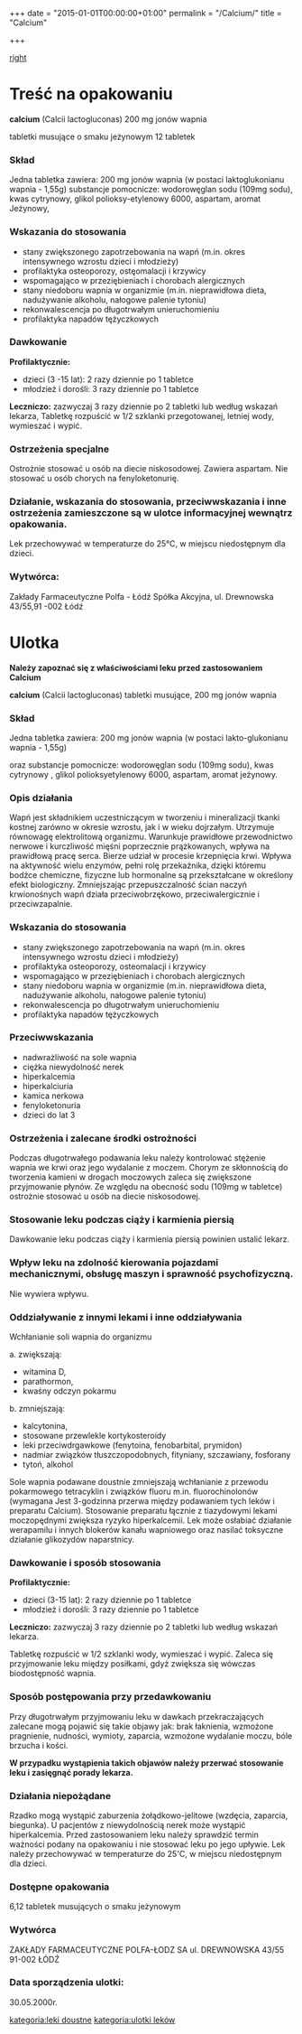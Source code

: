 +++
date = "2015-01-01T00:00:00+01:00"
permalink = "/Calcium/"
title = "Calcium"

+++

[right](/Grafika:Calcium.jpg "wikilink")

Treść na opakowaniu
===================

**calcium**
(Calcii lactogluconas) 200 mg jonów wapnia

tabletki musujące
o smaku jeżynowym
12 tabletek

### Skład

Jedna tabletka zawiera: 200 mg jonów wapnia (w postaci laktoglukonianu wapnia - 1,55g) substancje pomocnicze: wodorowęglan sodu (109mg sodu), kwas cytrynowy, glikol polioksy-etylenowy 6000, aspartam, aromat Jeżynowy,

### Wskazania do stosowania

-   stany zwiększonego zapotrzebowania na wapń (m.in. okres intensywnego wzrostu dzieci i młodzieży)
-   profilaktyka osteoporozy, ostęomalacji i krzywicy
-   wspomagająco w przeziębieniach i chorobach alergicznych
-   stany niedoboru wapnia w organizmie (m.in. nieprawidłowa dieta, nadużywanie alkoholu, nałogowe palenie tytoniu)
-   rekonwalescencja po długotrwałym unieruchomieniu
-   profilaktyka napadów tężyczkowych

### Dawkowanie

**Profilaktycznie:**

-   dzieci (3 -15 lat): 2 razy dziennie po 1 tabletce
-   młodzież i dorośli: 3 razy dziennie po 1 tabletce

**Leczniczo:** zazwyczaj 3 razy dziennie po 2 tabletki lub według wskazań lekarza, Tabletkę rozpuścić w 1/2 szklanki przegotowanej, letniej wody, wymieszać i wypić.

### Ostrzeżenia specjalne

Ostrożnie stosować u osób na diecie niskosodowej. Zawiera aspartam. Nie stosować u osób chorych na fenyloketonurię.

### Działanie, wskazania do stosowania, przeciwwskazania i inne ostrzeżenia zamieszczone są w ulotce informacyjnej wewnątrz opakowania.

Lek przechowywać w temperaturze do 25°C, w miejscu niedostępnym dla dzieci.

### Wytwórca:

Zakłady Farmaceutyczne Polfa - Łódź Spółka Akcyjna, ul. Drewnowska 43/55,91 -002 Łódź

Ulotka
======

**Należy zapoznać się z właściwościami leku przed zastosowaniem Calcium**

**calcium**
(Calcii lactogluconas) tabletki musujące, 200 mg jonów wapnia

### Skład

Jedna tabletka zawiera: 200 mg jonów wapnia (w postaci lakto-glukonianu wapnia - 1,55g)

oraz substancje pomocnicze: wodorowęglan sodu (109mg sodu), kwas cytrynowy , glikol polioksyetylenowy 6000, aspartam, aromat jeżynowy.

### Opis działania

Wapń jest składnikiem uczestniczącym w tworzeniu i mineralizacji tkanki kostnej zarówno w okresie wzrostu, jak i w wieku dojrzałym. Utrzymuje równowagę elektrolitową organizmu. Warunkuje prawidłowe przewodnictwo nerwowe i kurczliwość mięśni poprzecznie prążkowanych, wpływa na prawidłową pracę serca. Bierze udział w procesie krzepnięcia krwi. Wpływa na aktywność wielu enzymów, pełni rolę przekaźnika, dzięki któremu bodźce chemiczne, fizyczne lub hormonalne są przekształcane w określony efekt biologiczny. Zmniejszając przepuszczalność ścian naczyń krwionośnych wapń działa przeciwobrzękowo, przeciwalergicznie i przeciwzapalnie.

### Wskazania do stosowania

-   stany zwiększonego zapotrzebowania na wapń (m.in. okres intensywnego wzrostu dzieci i młodzieży)
-   profilaktyka osteoporozy, osteomalacji i krzywicy
-   wspomagająco w przeziębieniach i chorobach alergicznych
-   stany niedoboru wapnia w organizmie (m.in. nieprawidłowa dieta, nadużywanie alkoholu, nałogowe palenie tytoniu)
-   rekonwalescencja po długotrwałym unieruchomieniu
-   profilaktyka napadów tężyczkowych

### Przeciwwskazania

-   nadwrażliwość na sole wapnia
-   ciężka niewydolność nerek
-   hiperkalcemia
-   hiperkalciuria
-   kamica nerkowa
-   fenyloketonuria
-   dzieci do lat 3

### Ostrzeżenia i zalecane środki ostrożności

Podczas długotrwałego podawania leku należy kontrolować stężenie wapnia we krwi oraz jego wydalanie z moczem. Chorym ze skłonnością do tworzenia kamieni w drogach moczowych zaleca się zwiększone przyjmowanie płynów. Ze względu na obecność sodu (109mg w tabletce) ostrożnie stosować u osób na diecie niskosodowej.

### Stosowanie leku podczas ciąży i karmienia piersią

Dawkowanie leku podczas ciąży i karmienia piersią powinien ustalić lekarz.

### Wpływ leku na zdolność kierowania pojazdami mechanicznymi, obsługę maszyn i sprawność psychofizyczną.

Nie wywiera wpływu.

### Oddziaływanie z innymi lekami i inne oddziaływania

Wchłanianie soli wapnia do organizmu

a. zwiększają:

-   witamina D,
-   parathormon,
-   kwaśny odczyn pokarmu

b. zmniejszają:

-   kalcytonina,
-   stosowane przewlekle kortykosteroidy
-   leki przeciwdrgawkowe (fenytoina, fenobarbital, prymidon)
-   nadmiar związków tłuszczopodobnych, fityniany, szczawiany, fosforany
-   tytoń, alkohol

Sole wapnia podawane doustnie zmniejszają wchłanianie z przewodu pokarmowego tetracyklin i związków fluoru m.in. fluorochinolonów (wymagana Jest 3-godzinna przerwa między podawaniem tych leków i preparatu Calcium). Stosowanie preparatu łącznie z tiazydowymi lekami moczopędnymi zwiększa ryzyko hiperkalcemii. Lek może osłabiać działanie werapamilu i innych blokerów kanału wapniowego oraz nasilać toksyczne działanie glikozydów naparstnicy.

### Dawkowanie i sposób stosowania

**Profilaktycznie:**

-   dzieci (3-15 lat): 2 razy dziennie po 1 tabletce
-   młodzież i dorośli: 3 razy dziennie po 1 tabletce

**Leczniczo:** zazwyczaj 3 razy dziennie po 2 tabletki lub według wskazań lekarza.

Tabletkę rozpuścić w 1/2 szklanki wody, wymieszać i wypić. Zaleca się przyjmowanie leku między posiłkami, gdyż zwiększa się wówczas biodostępność wapnia.

### Sposób postępowania przy przedawkowaniu

Przy długotrwałym przyjmowaniu leku w dawkach przekraczających zalecane mogą pojawić się takie objawy jak: brak łaknienia, wzmożone pragnienie, nudności, wymioty, zaparcia, wzmożone wydalanie moczu, bóle brzucha i kości.

**W przypadku wystąpienia takich objawów należy przerwać stosowanie leku i zasięgnąć porady lekarza.**

### Działania niepożądane

Rzadko mogą wystąpić zaburzenia żołądkowo-jelitowe (wzdęcia, zaparcia, biegunka). U pacjentów z niewydolnością nerek może wystąpić hiperkalcemia.
Przed zastosowaniem leku należy sprawdzić termin ważności podany na opakowaniu i nie stosować leku po jego upływie.
Lek należy przechowywać w temperaturze do 25'C, w miejscu niedostępnym dla dzieci.

### Dostępne opakowania

6,12 tabletek musujących o smaku jeżynowym

### Wytwórca

ZAKŁADY FARMACEUTYCZNE
POLFA-ŁODZ SA
ul. DREWNOWSKA 43/55 91-002 ŁÓDŹ

### Data sporządzenia ulotki:

30.05.2000r.

[kategoria:leki doustne](/atopedia/kategoria:leki_doustne "wikilink") [kategoria:ulotki leków](/atopedia/kategoria:ulotki_leków "wikilink")